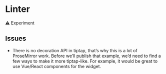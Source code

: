 # Linter

⚠️ Experiment

## Issues
* There is no decoration API in tiptap, that’s why this is a lot of ProseMirror work. Before we’ll publish that example, we’d need to find a few ways to make it more tiptap-like. For example, it would be great to use Vue/React components for the widget.

<demo name="Experiments/Linter" />
